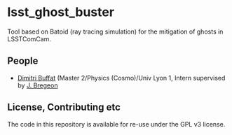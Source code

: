 # lsst_ghost_buster
Tool based on Batoid (ray tracing simulation) for the mitigation of ghosts in LSSTComCam.

## People

* [Dimitri Buffat](https://github.com/dbuffat) (Master 2/Physics (Cosmo)/Univ Lyon 1, Intern supervised by [J. Bregeon](https://github.com/bregeon)


## License, Contributing etc

The code in this repository is available for re-use under the GPL v3 license.
